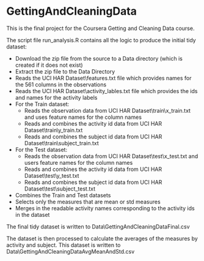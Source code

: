 # GettingAndCleaningData

This is the final project for the Coursera Getting and Cleaning Data course.

The script file run_analysis.R contains all the logic to produce the initial tidy dataset:
- Download the zip file from the source to a Data directory (which is created if it does not exist)
- Extract the zip file to the Data Directory
- Reads the UCI HAR Dataset\features.txt file which provides names for the 561 columns in the observations
- Reads the UCI HAR Dataset\activity_lables.txt file which provides the ids and names for the activity labels
- For the Train dataset:
  - Reads the observation data from UCI HAR Dataset\train\x_train.txt and uses feature names for the column names
  - Reads and combines the activity id data from UCI HAR Dataset\train\y_train.txt
  - Reads and combines the subject id data from UCI HAR Dataset\train\subject_train.txt
- For the Test dataset:
  - Reads the observation data from UCI HAR Dataset\test\x_test.txt and users feature names for the column names
  - Reads and combines the activity id data from UCI HAR Dataset\test\y_test.txt
  - Reads and combines the subject id data from UCI HAR Dataset\test\subject_test.txt
- Combines the Train and Test datasets
- Selects only the measures that are mean or std measures
- Merges in the readable activity names corresponding to the activity ids in the dataset

The final tidy dataset is written to Data\GettingAndCleaningDataFinal.csv

The dataset is then processed to calculate the averages of the measures by activity and subject.
This dataset is written to Data\GettingAndCleaningDataAvgMeanAndStd.csv
